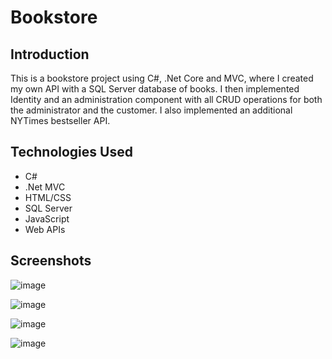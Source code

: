 # Bookstore

## Introduction
This is a bookstore project using C#, .Net Core and MVC, where I created my own API with a SQL Server database of books. I then implemented Identity and an administration component with all CRUD operations for both the administrator and the customer. I also implemented an additional NYTimes bestseller API. 

## Technologies Used
* C#  
* .Net MVC  
* HTML/CSS  
* SQL Server  
* JavaScript
* Web APIs


## Screenshots

![image](https://user-images.githubusercontent.com/60634063/92402331-5e6fd180-f0fd-11ea-8013-fc9ffc017049.png)

![image](https://user-images.githubusercontent.com/60634063/92402481-9f67e600-f0fd-11ea-9ee4-261c32b55568.png)

![image](https://user-images.githubusercontent.com/60634063/92402604-d3430b80-f0fd-11ea-9de6-e389902f312f.png)

![image](https://user-images.githubusercontent.com/60634063/92402741-1604e380-f0fe-11ea-975f-6ac6201cc289.png)
